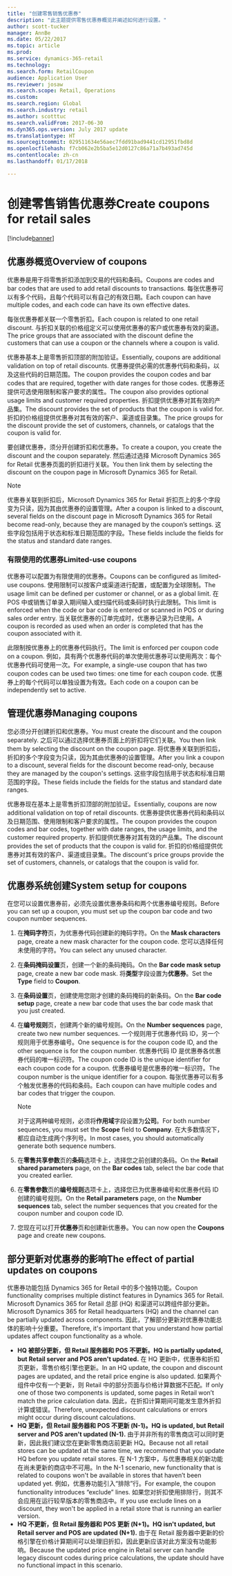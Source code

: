 ```yaml
---
title: "创建零售销售优惠券"
description: "此主题提供零售优惠券概览并阐述如何进行设置。"
author: scott-tucker
manager: AnnBe
ms.date: 05/22/2017
ms.topic: article
ms.prod: 
ms.service: dynamics-365-retail
ms.technology: 
ms.search.form: RetailCoupon
audience: Application User
ms.reviewer: josaw
ms.search.scope: Retail, Operations
ms.custom: 
ms.search.region: Global
ms.search.industry: retail
ms.author: scotttuc
ms.search.validFrom: 2017-06-30
ms.dyn365.ops.version: July 2017 update
ms.translationtype: HT
ms.sourcegitcommit: 029511634e56aec7fdd91bad9441cd12951fbd8d
ms.openlocfilehash: f7cb062e2b5ba5e12d0127c86a71a7b493ad745d
ms.contentlocale: zh-cn
ms.lasthandoff: 01/17/2018

---
```


# <a name="create-coupons-for-retail-sales"></a><span data-ttu-id="3ef20-103">创建零售销售优惠券</span><span class="sxs-lookup"><span data-stu-id="3ef20-103">Create coupons for retail sales</span></span>

[!include[banner](includes/banner.md)]


## <a name="overview-of-coupons"></a><span data-ttu-id="3ef20-104">优惠券概览</span><span class="sxs-lookup"><span data-stu-id="3ef20-104">Overview of coupons</span></span>

<span data-ttu-id="3ef20-105">优惠券是用于将零售折扣添加到交易的代码和条码。</span><span class="sxs-lookup"><span data-stu-id="3ef20-105">Coupons are codes and bar codes that are used to add retail discounts to transactions.</span></span> <span data-ttu-id="3ef20-106">每张优惠券可以有多个代码，且每个代码可以有自己的有效日期。</span><span class="sxs-lookup"><span data-stu-id="3ef20-106">Each coupon can have multiple codes, and each code can have its own effective dates.</span></span> 

<span data-ttu-id="3ef20-107">每张优惠券都关联一个零售折扣。</span><span class="sxs-lookup"><span data-stu-id="3ef20-107">Each coupon is related to one retail discount.</span></span> <span data-ttu-id="3ef20-108">与折扣关联的价格组定义可以使用优惠券的客户或优惠券有效的渠道。</span><span class="sxs-lookup"><span data-stu-id="3ef20-108">The price groups that are associated with the discount define the customers that can use a coupon or the channels where a coupon is valid.</span></span> 

<span data-ttu-id="3ef20-109">优惠券基本上是零售折扣顶部的附加验证。</span><span class="sxs-lookup"><span data-stu-id="3ef20-109">Essentially, coupons are additional validation on top of retail discounts.</span></span> <span data-ttu-id="3ef20-110">优惠券提供必需的优惠券代码和条码，以及这些代码的日期范围。</span><span class="sxs-lookup"><span data-stu-id="3ef20-110">The coupon provides the coupon codes and bar codes that are required, together with date ranges for those codes.</span></span> <span data-ttu-id="3ef20-111">优惠券还提供可选使用限制和客户要求的属性。</span><span class="sxs-lookup"><span data-stu-id="3ef20-111">The coupon also provides optional usage limits and customer required properties.</span></span> <span data-ttu-id="3ef20-112">折扣提供优惠券对其有效的产品集。</span><span class="sxs-lookup"><span data-stu-id="3ef20-112">The discount provides the set of products that the coupon is valid for.</span></span> <span data-ttu-id="3ef20-113">折扣的价格组提供优惠券对其有效的客户、渠道或目录集。</span><span class="sxs-lookup"><span data-stu-id="3ef20-113">The price groups for the discount provide the set of customers, channels, or catalogs that the coupon is valid for.</span></span>

<span data-ttu-id="3ef20-114">要创建优惠券，须分开创建折扣和优惠券。</span><span class="sxs-lookup"><span data-stu-id="3ef20-114">To create a coupon, you create the discount and the coupon separately.</span></span> <span data-ttu-id="3ef20-115">然后通过选择 Microsoft Dynamics 365 for Retail 优惠券页面的折扣进行关联。</span><span class="sxs-lookup"><span data-stu-id="3ef20-115">You then link them by selecting the discount on the coupon page in Microsoft Dynamics 365 for Retail.</span></span> 

> [!NOTE]
> <span data-ttu-id="3ef20-116">优惠券关联到折扣后，Microsoft Dynamics 365 for Retail 折扣页上的多个字段变为只读，因为其由优惠券的设置管理。</span><span class="sxs-lookup"><span data-stu-id="3ef20-116">After a coupon is linked to a discount, several fields on the discount page in Microsoft Dynamics 365 for Retail become read-only, because they are managed by the coupon’s settings.</span></span> <span data-ttu-id="3ef20-117">这些字段包括用于状态和标准日期范围的字段。</span><span class="sxs-lookup"><span data-stu-id="3ef20-117">These fields include the fields for the status and standard date ranges.</span></span>

### <a name="limited-use-coupons"></a><span data-ttu-id="3ef20-118">有限使用的优惠券</span><span class="sxs-lookup"><span data-stu-id="3ef20-118">Limited-use coupons</span></span>

<span data-ttu-id="3ef20-119">优惠券可以配置为有限使用的优惠券。</span><span class="sxs-lookup"><span data-stu-id="3ef20-119">Coupons can be configured as limited-use coupons.</span></span> <span data-ttu-id="3ef20-120">使用限制可以按客户或渠道进行配置，或配置为全球限制。</span><span class="sxs-lookup"><span data-stu-id="3ef20-120">The usage limit can be defined per customer or channel, or as a global limit.</span></span> <span data-ttu-id="3ef20-121">在 POS 中或销售订单录入期间输入或扫描代码或条码时执行此限制。</span><span class="sxs-lookup"><span data-stu-id="3ef20-121">This limit is enforced when the code or bar code is entered or scanned in POS or during sales order entry.</span></span> <span data-ttu-id="3ef20-122">当关联优惠券的订单完成时，优惠券记录为已使用。</span><span class="sxs-lookup"><span data-stu-id="3ef20-122">A coupon is recorded as used when an order is completed that has the coupon associated with it.</span></span>

<span data-ttu-id="3ef20-123">此限制按优惠券上的优惠券代码执行。</span><span class="sxs-lookup"><span data-stu-id="3ef20-123">The limit is enforced per coupon code on a coupon.</span></span> <span data-ttu-id="3ef20-124">例如，具有两个优惠券代码的单次使用优惠券可以使用两次：每个优惠券代码可使用一次。</span><span class="sxs-lookup"><span data-stu-id="3ef20-124">For example, a single-use coupon that has two coupon codes can be used two times: one time for each coupon code.</span></span> <span data-ttu-id="3ef20-125">优惠券上的每个代码可以单独设置为有效。</span><span class="sxs-lookup"><span data-stu-id="3ef20-125">Each code on a coupon can be independently set to active.</span></span>

## <a name="managing-coupons"></a><span data-ttu-id="3ef20-126">管理优惠券</span><span class="sxs-lookup"><span data-stu-id="3ef20-126">Managing coupons</span></span>

<span data-ttu-id="3ef20-127">您必须分开创建折扣和优惠券。</span><span class="sxs-lookup"><span data-stu-id="3ef20-127">You must create the discount and the coupon separately.</span></span> <span data-ttu-id="3ef20-128">之后可以通过选择优惠券页面上的折扣将它们关联。</span><span class="sxs-lookup"><span data-stu-id="3ef20-128">You then link them by selecting the discount on the coupon page.</span></span> <span data-ttu-id="3ef20-129">将优惠券关联到折扣后，折扣的多个字段变为只读，因为其由优惠券的设置管理。</span><span class="sxs-lookup"><span data-stu-id="3ef20-129">After you link a coupon to a discount, several fields for the discount become read-only, because they are managed by the coupon's settings.</span></span> <span data-ttu-id="3ef20-130">这些字段包括用于状态和标准日期范围的字段。</span><span class="sxs-lookup"><span data-stu-id="3ef20-130">These fields include the fields for the status and standard date ranges.</span></span>  

<span data-ttu-id="3ef20-131">优惠券现在基本上是零售折扣顶部的附加验证。</span><span class="sxs-lookup"><span data-stu-id="3ef20-131">Essentially, coupons are now additional validation on top of retail discounts.</span></span> <span data-ttu-id="3ef20-132">优惠券提供优惠券代码和条码以及日期范围、使用限制和客户要求的属性。</span><span class="sxs-lookup"><span data-stu-id="3ef20-132">The coupon provides the coupon codes and bar codes, together with date ranges, the usage limits, and the customer required property.</span></span> <span data-ttu-id="3ef20-133">折扣提供优惠券对其有效的产品集。</span><span class="sxs-lookup"><span data-stu-id="3ef20-133">The discount provides the set of products that the coupon is valid for.</span></span> <span data-ttu-id="3ef20-134">折扣的价格组提供优惠券对其有效的客户、渠道或目录集。</span><span class="sxs-lookup"><span data-stu-id="3ef20-134">The discount's price groups provide the set of customers, channels, or catalogs that the coupon is valid for.</span></span>

## <a name="system-setup-for-coupons"></a><span data-ttu-id="3ef20-135">优惠券系统创建</span><span class="sxs-lookup"><span data-stu-id="3ef20-135">System setup for coupons</span></span> 

<span data-ttu-id="3ef20-136">在您可以设置优惠券前，必须先设置优惠券条码和两个优惠券编号规则。</span><span class="sxs-lookup"><span data-stu-id="3ef20-136">Before you can set up a coupon, you must set up the coupon bar code and two coupon number sequences.</span></span> 

1.  <span data-ttu-id="3ef20-137">在**掩码字符**页，为优惠券代码创建新的掩码字符。</span><span class="sxs-lookup"><span data-stu-id="3ef20-137">On the **Mask characters** page, create a new mask character for the coupon code.</span></span> <span data-ttu-id="3ef20-138">您可以选择任何未使用的字符。</span><span class="sxs-lookup"><span data-stu-id="3ef20-138">You can select any unused character.</span></span>
2.  <span data-ttu-id="3ef20-139">在**条码掩码设置**页，创建一个新的条码掩码。</span><span class="sxs-lookup"><span data-stu-id="3ef20-139">On the **Bar code mask setup** page, create a new bar code mask.</span></span> <span data-ttu-id="3ef20-140">将**类型**字段设置为**优惠券**。</span><span class="sxs-lookup"><span data-stu-id="3ef20-140">Set the **Type** field to **Coupon**.</span></span>
3.  <span data-ttu-id="3ef20-141">在**条码设置**页，创建使用您刚才创建的条码掩码的新条码。</span><span class="sxs-lookup"><span data-stu-id="3ef20-141">On the **Bar code setup** page, create a new bar code that uses the bar code mask that you just created.</span></span>
4.  <span data-ttu-id="3ef20-142">在**编号规则**页，创建两个新的编号规则。</span><span class="sxs-lookup"><span data-stu-id="3ef20-142">On the **Number sequences** page, create two new number sequences.</span></span> <span data-ttu-id="3ef20-143">一个规则用于优惠券代码 ID，另一个规则用于优惠券编号。</span><span class="sxs-lookup"><span data-stu-id="3ef20-143">One sequence is for the coupon code ID, and the other sequence is for the coupon number.</span></span> <span data-ttu-id="3ef20-144">优惠券代码 ID 是优惠券各优惠券代码的唯一标识符。</span><span class="sxs-lookup"><span data-stu-id="3ef20-144">The coupon code ID is the unique identifier for each coupon code for a coupon.</span></span> <span data-ttu-id="3ef20-145">优惠券编号是优惠券的唯一标识符。</span><span class="sxs-lookup"><span data-stu-id="3ef20-145">The coupon number is the unique identifier for a coupon.</span></span> <span data-ttu-id="3ef20-146">每张优惠券可以有多个触发优惠券的代码和条码。</span><span class="sxs-lookup"><span data-stu-id="3ef20-146">Each coupon can have multiple codes and bar codes that trigger the coupon.</span></span>

    > [!NOTE]
    > <span data-ttu-id="3ef20-147">对于这两种编号规则，必须将**作用域**字段设置为**公司**。</span><span class="sxs-lookup"><span data-stu-id="3ef20-147">For both number sequences, you must set the **Scope** field to **Company**.</span></span> <span data-ttu-id="3ef20-148">在大多数情况下，都应自动生成两个序列号。</span><span class="sxs-lookup"><span data-stu-id="3ef20-148">In most cases, you should automatically generate both sequence numbers.</span></span>

5.  <span data-ttu-id="3ef20-149">在**零售共享参数**页的**条码**选项卡上，选择您之前创建的条码。</span><span class="sxs-lookup"><span data-stu-id="3ef20-149">On the **Retail shared parameters** page, on the **Bar codes** tab, select the bar code that you created earlier.</span></span>
6.  <span data-ttu-id="3ef20-150">在**零售参数**页的**编号规则**选项卡上，选择您已为优惠券编号和优惠券代码 ID 创建的编号规则。</span><span class="sxs-lookup"><span data-stu-id="3ef20-150">On the **Retail parameters** page, on the **Number sequences** tab, select the number sequences that you created for the coupon number and coupon code ID.</span></span>
7.  <span data-ttu-id="3ef20-151">您现在可以打开**优惠券**页和创建新优惠券。</span><span class="sxs-lookup"><span data-stu-id="3ef20-151">You can now open the **Coupons** page and create new coupons.</span></span>

## <a name="the-effect-of-partial-updates-on-coupons"></a><span data-ttu-id="3ef20-152">部分更新对优惠券的影响</span><span class="sxs-lookup"><span data-stu-id="3ef20-152">The effect of partial updates on coupons</span></span>

<span data-ttu-id="3ef20-153">优惠券功能包括 Dynamics 365 for Retail 中的多个独特功能。</span><span class="sxs-lookup"><span data-stu-id="3ef20-153">Coupon functionality comprises multiple distinct features in Dynamics 365 for Retail.</span></span> <span data-ttu-id="3ef20-154">Microsoft Dynamics 365 for Retail 总部 (HQ) 和渠道可以跨组件部分更新。</span><span class="sxs-lookup"><span data-stu-id="3ef20-154">Microsoft Dynamics 365 for Retail headquarters (HQ) and the channel can be partially updated across components.</span></span> <span data-ttu-id="3ef20-155">因此，了解部分更新对优惠券功能总体的影响十分重要。</span><span class="sxs-lookup"><span data-stu-id="3ef20-155">Therefore, it's important that you understand how partial updates affect coupon functionality as a whole.</span></span>

- <span data-ttu-id="3ef20-156">**HQ 被部分更新，但 Retail 服务器和 POS 不更新。**</span><span class="sxs-lookup"><span data-stu-id="3ef20-156">**HQ is partially updated, but Retail server and POS aren't updated.**</span></span> <span data-ttu-id="3ef20-157">在 HQ 更新中，优惠券和折扣页更新，零售价格引擎也更新。</span><span class="sxs-lookup"><span data-stu-id="3ef20-157">In an HQ update, the coupon and discount pages are updated, and the retail price engine is also updated.</span></span> <span data-ttu-id="3ef20-158">如果两个组件中仅有一个更新，则 Retail 中的部分页面与价格计算数据不匹配。</span><span class="sxs-lookup"><span data-stu-id="3ef20-158">If only one of those two components is updated, some pages in Retail won’t match the price calculation data.</span></span> <span data-ttu-id="3ef20-159">因此，在折扣计算期间可能发生意外折扣计算或错误。</span><span class="sxs-lookup"><span data-stu-id="3ef20-159">Therefore, unexpected discount calculations or errors might occur during discount calculations.</span></span>
- <span data-ttu-id="3ef20-160">**HQ 更新，但 Retail 服务器和 POS 不更新 (N-1)。**</span><span class="sxs-lookup"><span data-stu-id="3ef20-160">**HQ is updated, but Retail server and POS aren't updated (N-1).**</span></span> <span data-ttu-id="3ef20-161">由于并非所有的零售商店可以同时更新，因此我们建议您在更新零售商店前更新 HQ。</span><span class="sxs-lookup"><span data-stu-id="3ef20-161">Because not all retail stores can be updated at the same time, we recommend that you update HQ before you update retail stores.</span></span> <span data-ttu-id="3ef20-162">在 N-1 方案中，与优惠券相关的新功能在尚未更新的商店中不可用。</span><span class="sxs-lookup"><span data-stu-id="3ef20-162">In the N-1 scenario, new functionality that is related to coupons won't be available in stores that haven’t been updated yet.</span></span> <span data-ttu-id="3ef20-163">例如，优惠券功能引入“排除”行。</span><span class="sxs-lookup"><span data-stu-id="3ef20-163">For example, the coupon functionality introduces “exclude” lines.</span></span> <span data-ttu-id="3ef20-164">如果您对折扣使用排除行，则其不会应用在运行较早版本的零售商店中。</span><span class="sxs-lookup"><span data-stu-id="3ef20-164">If you use exclude lines on a discount, they won't be applied in a retail store that is running an earlier version.</span></span>
- <span data-ttu-id="3ef20-165">**HQ 不更新，但 Retail 服务器和 POS 更新 (N+1)。**</span><span class="sxs-lookup"><span data-stu-id="3ef20-165">**HQ isn't updated, but Retail server and POS are updated (N+1).**</span></span> <span data-ttu-id="3ef20-166">由于在 Retail 服务器中更新的价格引擎在价格计算期间可以处理旧折扣，因此更新应该对此方案没有功能影响。</span><span class="sxs-lookup"><span data-stu-id="3ef20-166">Because the updated price engine in Retail server can handle legacy discount codes during price calculations, the update should have no functional impact in this scenario.</span></span>

